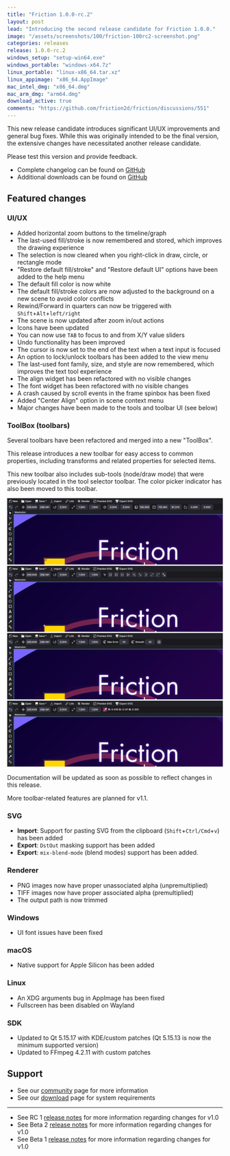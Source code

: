 ```yaml
---
title: "Friction 1.0.0-rc.2"
layout: post
lead: "Introducing the second release candidate for Friction 1.0.0."
image: "/assets/screenshots/100/friction-100rc2-screenshot.png"
categories: releases
release: 1.0.0-rc.2
windows_setup: "setup-win64.exe"
windows_portable: "windows-x64.7z"
linux_portable: "linux-x86_64.tar.xz"
linux_appimage: "x86_64.AppImage"
mac_intel_dmg: "x86_64.dmg"
mac_arm_dmg: "arm64.dmg"
download_active: true
comments: "https://github.com/friction2d/friction/discussions/551"
---
```


This new release candidate introduces significant UI/UX improvements and general bug fixes. While this was originally intended to be the final version, the extensive changes have necessitated another release candidate.

Please test this version and provide feedback.

* Complete changelog can be found on [GitHub](https://github.com/friction2d/friction/compare/v1.0.0-rc.1...v1.0.0-rc.2)
* Additional downloads can be found on [GitHub](https://github.com/friction2d/friction/releases/tag/v1.0.0-rc.2)

## Featured changes

### UI/UX

* Added horizontal zoom buttons to the timeline/graph
* The last-used fill/stroke is now remembered and stored, which improves the drawing experience
* The selection is now cleared when you right-click in draw, circle, or rectangle mode
* "Restore default fill/stroke" and "Restore default UI" options have been added to the help menu
* The default fill color is now white
* The default fill/stroke colors are now adjusted to the background on a new scene to avoid color conflicts
* Rewind/Forward in quarters can now be triggered with `Shift`+`Alt`+`left/right`
* The scene is now updated after zoom in/out actions
* Icons have been updated
* You can now use `TAB` to focus to and from X/Y value sliders
* Undo functionality has been improved
* The cursor is now set to the end of the text when a text input is focused
* An option to lock/unlock toolbars has been added to the view menu
* The last-used font family, size, and style are now remembered, which improves the text tool experience
* The align widget has been refactored with no visible changes
* The font widget has been refactored with no visible changes
* A crash caused by scroll events in the frame spinbox has been fixed
* Added "Center Align" option in scene context menu
* Major changes have been made to the tools and toolbar UI (see below)

### ToolBox (toolbars)

Several toolbars have been refactored and merged into a new "ToolBox".

This release introduces a new toolbar for easy access to common properties, including transforms and related properties for selected items.

This new toolbar also includes sub-tools (node/draw mode) that were previously located in the tool selector toolbar. The color picker indicator has also been moved to this toolbar.

![ToolBox Screenshot 1](/assets/screenshots/100/friction-100rc2-toolbox-01.png)
![ToolBox Screenshot 2](/assets/screenshots/100/friction-100rc2-toolbox-02.png)
![ToolBox Screenshot 3](/assets/screenshots/100/friction-100rc2-toolbox-03.png)
![ToolBox Screenshot 4](/assets/screenshots/100/friction-100rc2-toolbox-04.png)

Documentation will be updated as soon as possible to reflect changes in this release.

More toolbar-related features are planned for v1.1.

### SVG

* **Import**: Support for pasting SVG from the clipboard (`Shift`+`Ctrl/Cmd`+`v`) has been added
* **Export**: `DstOut` masking support has been added
* **Export**: `mix-blend-mode` (blend modes) support has been added.

### Renderer

* PNG images now have proper unassociated alpha (unpremultiplied)
* TIFF images now have proper associated alpha (premultiplied)
* The output path is now trimmed

### Windows

* UI font issues have been fixed

### macOS

* Native support for Apple Silicon has been added

### Linux

* An XDG arguments bug in AppImage has been fixed
* Fullscreen has been disabled on Wayland

### SDK

* Updated to Qt 5.15.17 with KDE/custom patches (Qt 5.15.13 is now the minimum supported version)
* Updated to FFmpeg 4.2.11 with custom patches

## Support

* See our [community](/community.html) page for more information
* See our [download](/download.html#requirements) page for system requirements

---

* See RC 1 [release notes](https://friction.graphics/releases/friction-100-rc1.html) for more information regarding changes for v1.0
* See Beta 2 [release notes](https://friction.graphics/releases/friction-100-beta2.html) for more information regarding changes for v1.0
* See Beta 1 [release notes](https://friction.graphics/releases/friction-100-beta1.html) for more information regarding changes for v1.0
